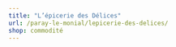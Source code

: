 ```yaml
---
title: "L’épicerie des Délices"
url: /paray-le-monial/lepicerie-des-delices/
shop: commodité
---
```

